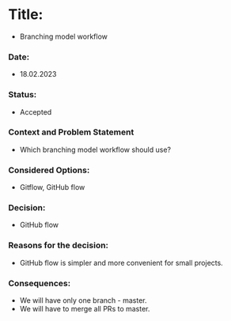 # Title: 
- Branching model workflow

### Date:
- 18.02.2023

### Status:
 - Accepted

### Context and Problem Statement
- Which branching model workflow should use?

### Considered Options:
- Gitflow, GitHub flow

### Decision:
- GitHub flow

### Reasons for the decision:
 - GitHub flow is simpler and more convenient for small projects. 

### Consequences:
 - We will have only one branch - master.
 - We will have to merge all PRs to master.
